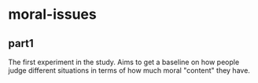 # moral-issues

## part1

The first experiment in the study. Aims to get a baseline on how people judge different situations in terms of how much moral "content" they have.
